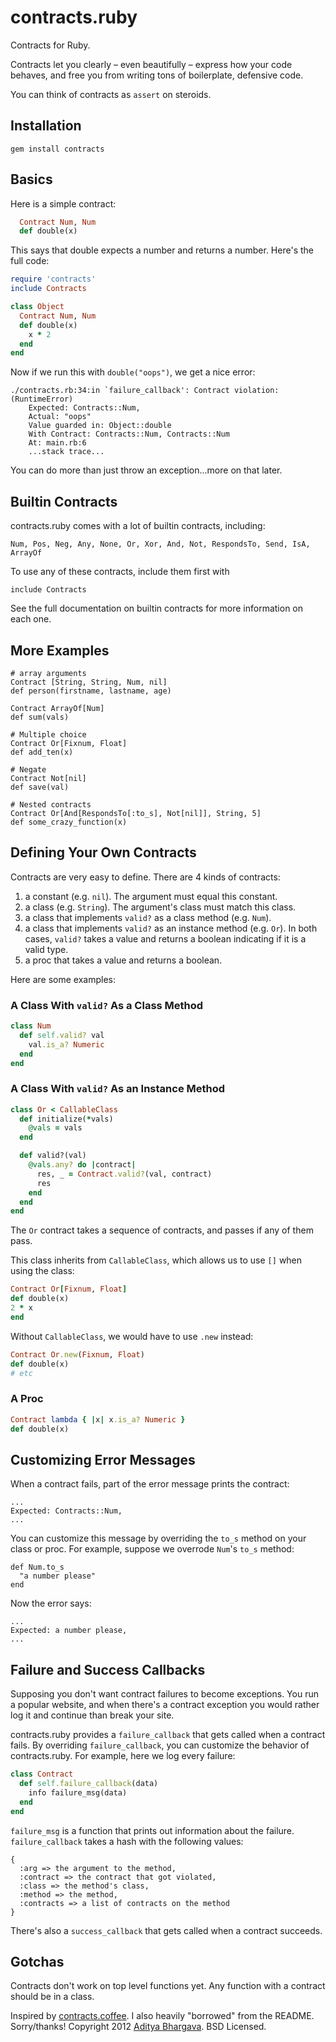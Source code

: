 # contracts.ruby

Contracts for Ruby.

Contracts let you clearly – even beautifully – express how your code behaves, and free you from writing tons of boilerplate, defensive code.

You can think of contracts as `assert` on steroids.

## Installation

    gem install contracts

## Basics

Here is a simple contract:

```ruby
  Contract Num, Num
  def double(x)
```

This says that double expects a number and returns a number. Here's the full code:

```ruby
require 'contracts'
include Contracts

class Object
  Contract Num, Num
  def double(x)
    x * 2
  end
end
```

Now if we run this with `double("oops")`, we get a nice error:

    ./contracts.rb:34:in `failure_callback': Contract violation: (RuntimeError)
        Expected: Contracts::Num,
        Actual: "oops"
        Value guarded in: Object::double
        With Contract: Contracts::Num, Contracts::Num
        At: main.rb:6 
        ...stack trace...

You can do more than just throw an exception...more on that later.

## Builtin Contracts

contracts.ruby comes with a lot of builtin contracts, including:

    Num, Pos, Neg, Any, None, Or, Xor, And, Not, RespondsTo, Send, IsA, ArrayOf

To use any of these contracts, include them first with

    include Contracts

See the full documentation on builtin contracts for more information on each one.

## More Examples

    # array arguments
    Contract [String, String, Num, nil]
    def person(firstname, lastname, age)

    Contract ArrayOf[Num]
    def sum(vals)

    # Multiple choice
    Contract Or[Fixnum, Float]
    def add_ten(x)

    # Negate
    Contract Not[nil]
    def save(val)

    # Nested contracts
    Contract Or[And[RespondsTo[:to_s], Not[nil]], String, 5]
    def some_crazy_function(x)

## Defining Your Own Contracts

Contracts are very easy to define. There are 4 kinds of contracts:

1. a constant (e.g. `nil`). The argument must equal this constant.
2. a class (e.g. `String`). The argument's class must match this class.
3. a class that implements `valid?` as a class method (e.g. `Num`).
4. a class that implements `valid?` as an instance method (e.g. `Or`). In both cases, `valid?` takes a value and returns a boolean indicating if it is a valid type.
5. a proc that takes a value and returns a boolean.

Here are some examples:

### A Class With `valid?` As a Class Method

```ruby
class Num
  def self.valid? val
    val.is_a? Numeric
  end
end
```

### A Class With `valid?` As an Instance Method

```ruby
class Or < CallableClass
  def initialize(*vals)
    @vals = vals
  end

  def valid?(val)
    @vals.any? do |contract|
      res, _ = Contract.valid?(val, contract)
      res
    end
  end
end
```

The `Or` contract takes a sequence of contracts, and passes if any of them pass.

This class inherits from `CallableClass`, which allows us to use `[]` when using the class:

```ruby
Contract Or[Fixnum, Float]
def double(x)
2 * x
end
```

Without `CallableClass`, we would have to use `.new` instead:

```ruby
Contract Or.new(Fixnum, Float)
def double(x)
# etc
```

### A Proc

```ruby
Contract lambda { |x| x.is_a? Numeric }
def double(x)
```

## Customizing Error Messages

When a contract fails, part of the error message prints the contract:

    ...
    Expected: Contracts::Num,
    ...

You can customize this message by overriding the `to_s` method on your class or proc. For example, suppose we overrode `Num`'s `to_s` method:

    def Num.to_s
      "a number please"
    end

Now the error says:

    ...
    Expected: a number please,
    ...

## Failure and Success Callbacks

Supposing you don't want contract failures to become exceptions. You run a popular website, and when there's a contract exception you would rather log it and continue than break your site.

contracts.ruby provides a `failure_callback` that gets called when a contract fails. By overriding `failure_callback`, you can customize the behavior of contracts.ruby. For example, here we log every failure:

```ruby
class Contract
  def self.failure_callback(data)
    info failure_msg(data)
  end
end
```

`failure_msg` is a function that prints out information about the failure. `failure_callback` takes a hash with the following values:

    {
      :arg => the argument to the method,
      :contract => the contract that got violated,
      :class => the method's class,
      :method => the method,
      :contracts => a list of contracts on the method
    }

There's also a `success_callback` that gets called when a contract succeeds.

## Gotchas

Contracts don't work on top level functions yet. Any function with a contract should be in a class.


Inspired by [contracts.coffee](http://disnetdev.com/contracts.coffee/). I also heavily "borrowed" from the README. Sorry/thanks!
Copyright 2012 [Aditya Bhargava](http://adit.io).
BSD Licensed.
